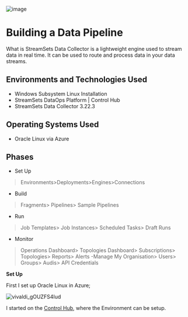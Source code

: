 ![image](https://user-images.githubusercontent.com/109401839/216487677-14f36f8b-0aba-4ae5-80bb-24cc92f9a75f.png)


<h1>Building a Data Pipeline</h1>

What is StreamSets Data Collector is a lightweight engine used to stream data in real time. 
It can be used to route and process data in your data streams. 

<h2>Environments and Technologies Used</h2>

- Windows Subsystem Linux Installation
- StreamSets DataOps Platform | Control Hub
- StreamSets Data Collector 3.22.3

<h2>Operating Systems Used </h2>

- Oracle Linux via Azure

<h2>Phases</h2>

- Set Up
>Environments>Deployments>Engines>Connections
- Build
>Fragments> Pipelines> Sample Pipelines
- Run
>Job Templates> Job Instances> Scheduled Tasks> Draft Runs
- Monitor
>Operations Dashboard> Topologies Dashboard> Subscriptions> Topologies> Reports> Alerts
-Manage
> My Organisation> Users> Groups> Audis> API Credentials

<b>Set Up</b>

First I set up Oracle Linux in Azure; 

![vivaldi_gOUZFS4Iud](https://user-images.githubusercontent.com/109401839/216489978-8fb89cbd-3fa9-41da-bd09-78d0d85dca86.png)



I started on the [Control Hub](https://na01.hub.streamsets.com/sch/learn/getting-started), where the Environment can be setup. 

